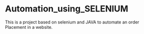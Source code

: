 # Automation_using_SELENIUM
This is a project based on selenium and JAVA to automate an order Placement  in a website.
